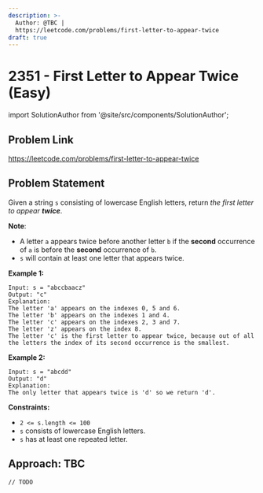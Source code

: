 ```yaml
---
description: >-
  Author: @TBC |
  https://leetcode.com/problems/first-letter-to-appear-twice
draft: true
---
```


# 2351 - First Letter to Appear Twice (Easy)

import SolutionAuthor from '@site/src/components/SolutionAuthor';

## Problem Link

https://leetcode.com/problems/first-letter-to-appear-twice

## Problem Statement

Given a string `s` consisting of lowercase English letters, return _the first letter to appear **twice**_.

**Note**:

* A letter `a` appears twice before another letter `b` if the **second** occurrence of `a` is before the **second** occurrence of `b`.
* `s` will contain at least one letter that appears twice.&#x20;

**Example 1:**

```
Input: s = "abccbaacz"
Output: "c"
Explanation:
The letter 'a' appears on the indexes 0, 5 and 6.
The letter 'b' appears on the indexes 1 and 4.
The letter 'c' appears on the indexes 2, 3 and 7.
The letter 'z' appears on the index 8.
The letter 'c' is the first letter to appear twice, because out of all the letters the index of its second occurrence is the smallest.
```

**Example 2:**

```
Input: s = "abcdd"
Output: "d"
Explanation:
The only letter that appears twice is 'd' so we return 'd'.
```

**Constraints:**

* `2 <= s.length <= 100`
* `s` consists of lowercase English letters.
* `s` has at least one repeated letter.

## Approach: TBC

<SolutionAuthor name="@TBC"/>

```
// TODO
```